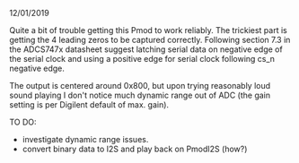12/01/2019

Quite a bit of trouble getting this Pmod to work reliably. The trickiest part 
is getting the 4 leading zeros to be captured correctly. Following section 7.3
in the ADCS747x datasheet suggest latching serial data on negative edge of the
serial clock and using a positive edge for serial clock following cs_n negative
edge.

The output is centered around 0x800, but upon trying reasonably loud sound
playing I don't notice much dynamic range out of ADC (the gain setting is per
Digilent default of max. gain).

TO DO:
- investigate dynamic range issues.
- convert binary data to I2S and play back on PmodI2S (how?)



